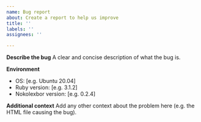 ```yaml
---
name: Bug report
about: Create a report to help us improve
title: ''
labels: ''
assignees: ''

---
```


**Describe the bug**
A clear and concise description of what the bug is.

**Environment**
 - OS: [e.g. Ubuntu 20.04]
 - Ruby version: [e.g. 3.1.2]
 - Nokolexbor version: [e.g. 0.2.4]

**Additional context**
Add any other context about the problem here (e.g. the HTML file causing the bug).
